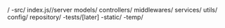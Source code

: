 /
    -src/
        index.js//server
        models/
        controllers/
        middlewares/
        services/
        utils/
        config/
        repository/
    -tests/[later]
    -static/
    -temp/
